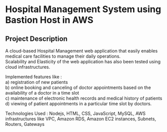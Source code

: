 <h1> Hospital Management System using Bastion Host in AWS </h1>

<h2> Project Description </h2>
A cloud-based Hospital Management web application that easily enables medical care facilities to manage their daily operations. <br>
Scalability and Elasticity of the web application has also been tested using cloud infrastructures.

Implemented features like : <br>
a) registration of new patients <br> 
b) online booking and canceling of doctor appointments based on the availability of a doctor in a time slot <br>
c) maintenance of electronic health records and medical history of patients <br>
d) viewing of patient appointments in a particular time slot by doctors. <br>

Technologies Used : Nodejs, HTML, CSS, JavaScript, MySQL, AWS infrastructures like VPC, Amazon RDS, Amazon EC2 instances, Subnets, Routers, Gateways





